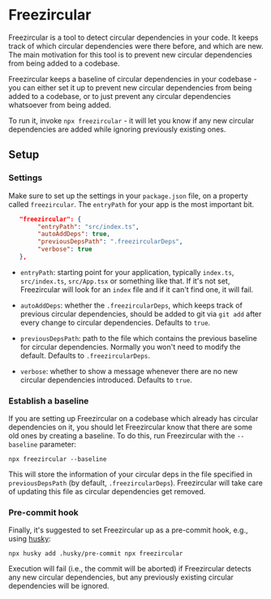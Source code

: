 # Freezircular

Freezircular is a tool to detect circular dependencies in your code. It keeps track of which
circular dependencies were there before, and which are new. The main motivation for this tool
is to prevent new circular dependencies from being added to a codebase.

Freezircular keeps a baseline of circular dependencies in your codebase - you can either set
it up to prevent new circular dependencies from being added to a codebase, or to just prevent
any circular dependencies whatsoever from being added.

To run it, invoke `npx freezircular` - it will let you know if any new circular dependencies
are added while ignoring previously existing ones.

## Setup

### Settings

Make sure to set up the settings in your `package.json` file, on a property called
`freezircular`. The `entryPath` for your app is the most important bit.

```json
   "freezircular": {
        "entryPath": "src/index.ts",
        "autoAddDeps": true,
        "previousDepsPath": ".freezircularDeps",
        "verbose": true
   },
```

- `entryPath`: starting point for your application, typically `index.ts`, `src/index.ts`,
  `src/App.tsx` or something like that. If it's not set, Freezircular will look for an
  `index` file and if it can't find one, it will fail.

- `autoAddDeps`: whether the `.freezircularDeps`, which keeps track of previous circular
  dependencies, should be added to git via `git add` after every change to circular
  dependencies. Defaults to `true`.

- `previousDepsPath`: path to the file which contains the previous baseline for circular
  dependencies. Normally you won't need to modify the default. Defaults to
  `.freezircularDeps`.

- `verbose`: whether to show a message whenever there are no new circular dependencies
  introduced. Defaults to `true`.

### Establish a baseline

If you are setting up Freezircular on a codebase which already has circular dependencies on
it, you should let Freezircular know that there are some old ones by creating a baseline. To
do this, run Freezircular with the `--baseline` parameter:

```
npx freezircular --baseline
```

This will store the information of your circular deps in the file specified in `previousDepsPath`
(by default, `.freezircularDeps`). Freezircular will take care of updating this file as circular
dependencies get removed.

### Pre-commit hook

Finally, it's suggested to set Freezircular up as a pre-commit hook, e.g., using
[husky](https://typicode.github.io/husky/#/):

```
npx husky add .husky/pre-commit npx freezircular
```

Execution will fail (i.e., the commit will be aborted) if Freezircular detects any new circular
dependencies, but any previously existing circular dependencies will be ignored.
